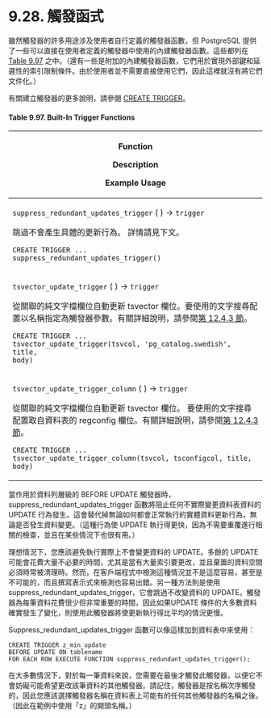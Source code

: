 # 9.28. 觸發函式

雖然觸發器的許多用途涉及使用者自行定義的觸發器函數，但 PostgreSQL 提供了一些可以直接在使用者定義的觸發器中使用的內建觸發器函數。這些都列在 [Table 9.97](trigger-functions.md#table-9-97-built-in-trigger-functions) 之中。（還有一些是附加的內建觸發器函數，它們用於實現外部鍵和延遲性的索引限制條件。由於使用者並不需要直接使用它們，因此這裡就沒有將它們文件化。）

有關建立觸發器的更多說明，請參閱 [CREATE TRIGGER](../../reference/sql-commands/create-trigger.md)。

#### **Table 9.97. Built-In Trigger Functions**

| <p>Function</p><p>Description</p><p>Example Usage</p>                                                                                                                                                                                                                                                                                                                               |
| ----------------------------------------------------------------------------------------------------------------------------------------------------------------------------------------------------------------------------------------------------------------------------------------------------------------------------------------------------------------------------------- |
| <p><code>suppress_redundant_updates_trigger</code> ( ) → <code>trigger</code></p><p>跳過不會產生具體的更新行為。 詳情請見下文。</p><p><code>CREATE TRIGGER ... suppress_redundant_updates_trigger()</code></p>                                                                                                                                                                                           |
| <p><code>tsvector_update_trigger</code> ( ) → <code>trigger</code></p><p>從關聯的純文字檔欄位自動更新 tsvector 欄位。要使用的文字搜尋配置以名稱指定為觸發器參數。有關詳細說明，請參閱<a href="../12.-quan-wen-jian-suo/12.4.-yan-shen-gong-neng.md#12-4-3-triggers-for-automatic-updates">第 12.4.3 節</a>。</p><p><code>CREATE TRIGGER ... tsvector_update_trigger(tsvcol, 'pg_catalog.swedish', title, body)</code></p>               |
| <p><code>tsvector_update_trigger_column</code> ( ) → <code>trigger</code></p><p>從關聯的純文字檔欄位自動更新 tsvector 欄位。 要使用的文字搜尋配置取自資料表的 regconfig 欄位。有關詳細說明，請參閱<a href="../12.-quan-wen-jian-suo/12.4.-yan-shen-gong-neng.md#12-4-3-triggers-for-automatic-updates">第 12.4.3 節</a>。</p><p><code>CREATE TRIGGER ... tsvector_update_trigger_column(tsvcol, tsconfigcol, title, body)</code></p> |

當作用於資料列層級的 BEFORE UPDATE 觸發器時，suppress\_redundant\_updates\_trigger 函數將阻止任何不實際變更資料表資料的 UPDATE 行為發生。這會替代掉無論如何都會正常執行的實體資料更新行為，無論是否發生資料變更。（這種行為使 UPDATE 執行得更快，因為不需要重覆進行相關的檢查，並且在某些情況下也很有用。）

理想情況下，您應該避免執行實際上不會變更資料的 UPDATE。多餘的 UPDATE 可能會花費大量不必要的時間，尤其是當有大量索引要更改，並且棄置的資料空間必須時常被清理時。然而，在客戶端程式中檢測這種情況並不是這麼容易，甚至是不可能的，而且撰寫表示式來檢測也容易出錯。另一種方法則是使用 suppress\_redundant\_updates\_trigger，它會跳過不改變資料的 UPDATE。觸發器為每筆資料花費很少但非常重要的時間，因此如果UPDATE 條件的大多數資料確實發生了變化，則使用此觸發器將使更新執行得比平均的情況更慢。

Suppress\_redundant\_updates\_trigger 函數可以像這樣加到資料表中來使用：

```
CREATE TRIGGER z_min_update
BEFORE UPDATE ON tablename
FOR EACH ROW EXECUTE FUNCTION suppress_redundant_updates_trigger();
```

在大多數情況下，對於每一筆資料來說，您需要在最後才觸發此觸發器，以便它不會妨礙可能希望更改該筆資料的其他觸發器。請記住，觸發器是按名稱次序觸發的，因此您應該選擇觸發器名稱在資料表上可能有的任何其他觸發器的名稱之後。（因此在範例中使用「z」的開頭名稱。）
